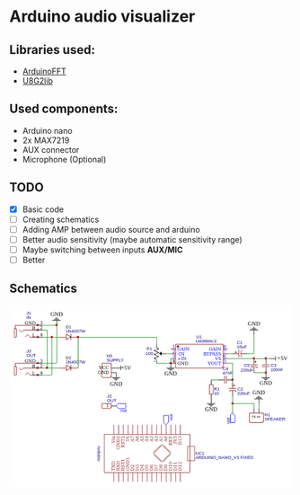 
# Arduino audio visualizer

  ## Libraries used:
 - [ArduinoFFT](https://github.com/kosme/arduinoFFT)
 - [U8G2lib](https://github.com/olikraus/u8g2)
 
  ## Used components:
  - Arduino nano
  - 2x MAX7219
  - AUX connector
  - Microphone (Optional)

## TODO
- [x] Basic code
 - [ ] Creating schematics
 - [ ] Adding AMP between audio source and arduino
 - [ ] Better audio sensitivity (maybe automatic sensitivity range)
 - [ ] Maybe switching between inputs **AUX/MIC**
 - [ ] Better 
 
## Schematics
![Alt text](pics/schem.png "Schematics")
